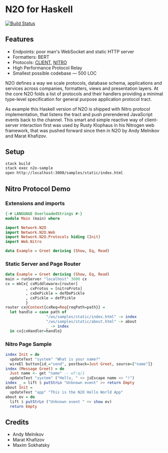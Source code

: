 # N2O for Haskell

[![Build Status](https://travis-ci.org/xafizoff/n2o.svg?branch=master)](https://travis-ci.org/xafizoff/n2o)

Features
--------

* Endpoints: poor man's WebSocket and static HTTP server
* Formatters: BERT
* Protocols: <a href="https://haskell.n2o.space/man/protocols.htm">CLIENT</a>, <a href="https://haskell.n2o.space/man/protocols.htm">NITRO</a>
* High Performance Protocol Relay
* Smallest possible codebase — 500 LOC

N2O defines a way we scale protocols, database schema, applications and
services across companies, formatters, views and presentation layers.
At the core N2O folds a list of protocols and their handlers providing
a minimal type-level specification for general purpose application protocol tract.

As example this Haskell version of N2O is shipped with Nitro protocol
implementation, that listens the tract and push prerendered JavaScript
events back to the channel. This smart and simple reactive way
of client-server interaction first was used by Rusty Klophaus in
his Nitrogen web framework, that was pushed forward since then in
N2O by Andy Melnikov and Marat Khafizov.

Setup
-----

```sh
stack build
stack exec n2o-sample
open http://localhost:3000/samples/static/index.html
```

Nitro Protocol Demo
-------------------

### Extensions and imports

```haskell
{-# LANGUAGE OverloadedStrings #-}
module Main (main) where

import Network.N2O
import Network.N2O.Web
import Network.N2O.Protocols hiding (Init)
import Web.Nitro

data Example = Greet deriving (Show, Eq, Read)
```

### Static Server and Page Router

```haskell
data Example = Greet deriving (Show, Eq, Read)
main = runServer "localhost" 3000 cx
cx = mkCx{ cxMiddleware=[router]
         , cxProtos = [nitroProto]
         , cxDePickle = defDePickle
         , cxPickle = defPickle
         }
router cx@Context{cxReq=Req{reqPath=path}} =
  let handle = case path of
                  "/ws/samples/static/index.html" -> index
                  "/ws/samples/static/about.html" -> about
                  _ -> index
  in cx{cxHandler=handle}
```

### Nitro Page Sample

```haskell
index Init = do
  updateText "system" "What is your name?"
  wireEl button{id_="send", postback=Just Greet, source=["name"]}
index (Message Greet) = do
  Just name <- get "name" -- wf:q/1
  updateText "system" ("Hello, " <> jsEscape name <> "!")
index _ = lift $ putStrLn "Unknown event" >> return Empty
about Init =
  updateText "app" "This is the N2O Hello World App"
about ev = do
  lift $ putStrLn ("Unknown event " <> show ev)
  return Empty
```

Credits
-------

* Andy Melnikov
* Marat Khafizov
* Maxim Sokhatsky

